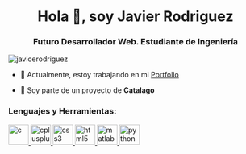 <h1 align="center">Hola 👋, soy Javier Rodriguez</h1>
<h3 align="center">Futuro Desarrollador Web. Estudiante de Ingeniería</h3>

<p align="left"> <img src="https://komarev.com/ghpvc/?username=javicerodriguez&label=Profile%20views&color=0e75b6&style=flat" alt="javicerodriguez" /> </p>

- 🔭 Actualmente, estoy trabajando en mi <a href="https://javicerodriguez.github.io/index.html" target="_blank">Portfolio</a>

- 👯 Soy parte de un proyecto de **Catalago**

<h3 align="left">Lenguajes y Herramientas:</h3>
<p align="left"> 
  <a href="https://www.cprogramming.com/" target="_blank"> 
    <img src="https://devicons.github.io/devicon/devicon.git/icons/c/c-original.svg" alt="c" width="40" height="40"/> 
  </a> 
  <a href="https://www.w3schools.com/cpp/" target="_blank"> 
    <img src="https://devicons.github.io/devicon/devicon.git/icons/cplusplus/cplusplus-original.svg" alt="cplusplus" width="40" height="40"/> 
  </a> 
  <a href="https://www.w3schools.com/css/" target="_blank"> 
    <img src="https://devicons.github.io/devicon/devicon.git/icons/css3/css3-original-wordmark.svg" alt="css3" width="40" height="40"/> 
  </a> 
  <a href="https://www.w3.org/html/" target="_blank"> 
    <img src="https://devicons.github.io/devicon/devicon.git/icons/html5/html5-original-wordmark.svg" alt="html5" width="40" height="40"/> 
  </a> 
  <a href="https://www.mathworks.com/" target="_blank"> 
    <img src="https://raw.githubusercontent.com/simple-icons/simple-icons/master/icons/mathworks.svg" alt="matlab" width="40" height="40"/> 
  </a> 
  <a href="https://www.python.org" target="_blank"> 
    <img src="https://devicons.github.io/devicon/devicon.git/icons/python/python-original.svg" alt="python" width="40" height="40"/> 
  </a> 
</p>
